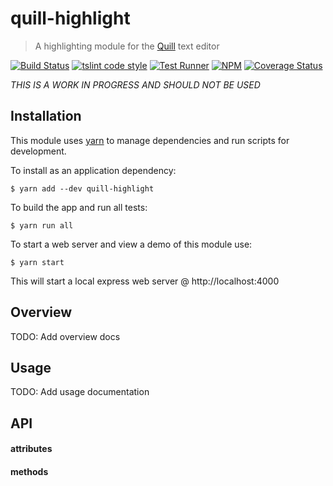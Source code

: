 # quill-highlight

> A highlighting module for the [Quill](https://quilljs.com/) text editor

[![Build Status](https://travis-ci.org/jmquigley/quill-highlight.svg?branch=master)](https://travis-ci.org/jmquigley/quill-highlight)
[![tslint code style](https://img.shields.io/badge/code_style-TSlint-5ed9c7.svg)](https://palantir.github.io/tslint/)
[![Test Runner](https://img.shields.io/badge/testing-ava-blue.svg)](https://github.com/avajs/ava)
[![NPM](https://img.shields.io/npm/v/quill-highlight.svg)](https://www.npmjs.com/package/quill-highlight)
[![Coverage Status](https://coveralls.io/repos/github/jmquigley/quill-highlight/badge.svg?branch=master)](https://coveralls.io/github/jmquigley/quill-highlight?branch=master)

*THIS IS A WORK IN PROGRESS AND SHOULD NOT BE USED*

## Installation

This module uses [yarn](https://yarnpkg.com/en/) to manage dependencies and run scripts for development.

To install as an application dependency:
```
$ yarn add --dev quill-highlight
```

To build the app and run all tests:
```
$ yarn run all
```

To start a web server and view a demo of this module use:
```
$ yarn start
```
This will start a local express web server @ http://localhost:4000

## Overview
TODO: Add overview docs

## Usage
TODO: Add usage documentation

## API

#### attributes

#### methods

